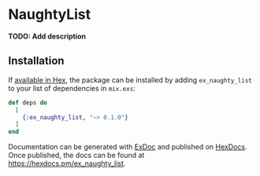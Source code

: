 # NaughtyList

**TODO: Add description**

## Installation

If [available in Hex](https://hex.pm/docs/publish), the package can be installed
by adding `ex_naughty_list` to your list of dependencies in `mix.exs`:

```elixir
def deps do
  [
    {:ex_naughty_list, "~> 0.1.0"}
  ]
end
```

Documentation can be generated with [ExDoc](https://github.com/elixir-lang/ex_doc)
and published on [HexDocs](https://hexdocs.pm). Once published, the docs can
be found at <https://hexdocs.pm/ex_naughty_list>.
